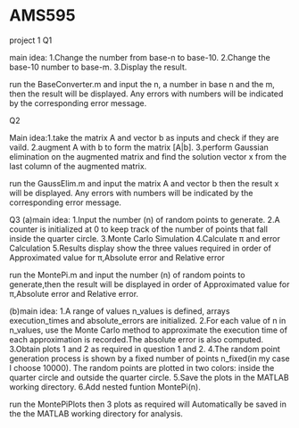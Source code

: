 # AMS595
project 1
Q1

main idea:
1.Change the number from base-n to base-10.
2.Change the base-10 number to base-m.
3.Display the result.

run the BaseConverter.m and input the n, a number in base n and the m,
then the result will be displayed. 
Any errors with numbers will be indicated by the corresponding error message.

Q2

Main idea:1.take the matrix A and vector b as inputs and check if they are vaild.
2.augment A with b to form the matrix [A|b].
3.perform Gaussian elimination on the augmented matrix and find the solution vector x from the last column of the augmented matrix.

run the GaussElim.m and input the matrix A and vector b then the result x will be displayed.
Any errors with numbers will be indicated by the corresponding error message.

Q3
(a)main idea:
1.Input the number (n) of random points to generate. 
2.A counter is initialized at 0 to keep track of the number of points that fall inside the quarter circle.
3.Monte Carlo Simulation
4.Calculate π and error Calculation
5.Results display show the three values required in order of Approximated value for π,Absolute error and Relative error

run the MontePi.m and input the number (n) of random points to generate,then the result will be displayed in order of Approximated value for π,Absolute error and Relative error.

(b)main idea:
1.A range of values n_values is defined, arrays execution_times and absolute_errors are initialized.
2.For each value of n in n_values, use the Monte Carlo method to approximate the execution time of each approximation is recorded.The absolute error is also computed.
3.Obtain plots 1 and 2 as required in question 1 and 2.
4.The random point generation process is shown by a fixed number of points n_fixed(in my case I choose 10000). The random points are plotted in two colors: inside the quarter circle and outside the quarter circle.
5.Save the plots in the MATLAB working directory.
6.Add nested funtion MontePi(n).

run the MontePiPlots then 3 plots as required will Automatically be saved in the the MATLAB working directory for analysis.
